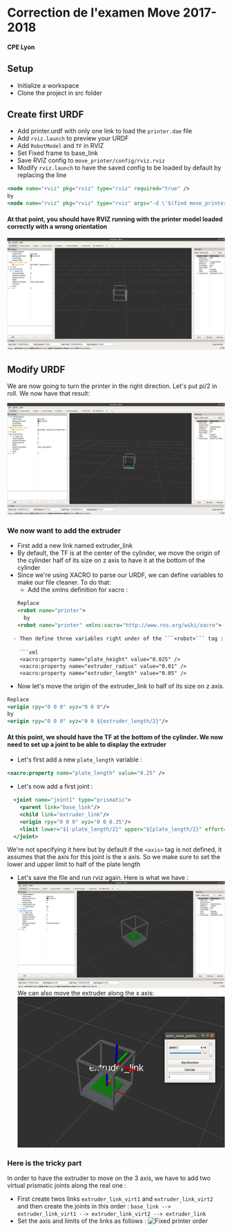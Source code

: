 # Correction de l'examen Move 2017-2018
#### CPE Lyon

## Setup
- Initialize a workspace
- Clone the project in src folder

## Create first URDF
- Add printer.urdf with only one link to load the ```printer.dae``` file
- Add ```rviz.launch``` to preview your URDF
- Add ```RobotModel``` and ```TF``` in RVIZ
- Set Fixed frame to base_link
- Save RVIZ config to ```move_printer/config/rviz.rviz```
- Modify ```rviz.launch``` to have the saved config to be loaded by default by replacing the line
```xml
<node name="rviz" pkg="rviz" type="rviz" required="true" />
by
<node name="rviz" pkg="rviz" type="rviz" args="-d \'$(find move_printer)/config/rviz.rviz\'" required="true" />
```

#### At that point, you should have RVIZ running with the printer model loaded correctly with a wrong orientation

![RVIZ running with config](https://github.com/DiAifU/move_exam/raw/master/screenshots/rviz_config.png)

## Modify URDF

We are now going to turn the printer in the right direction. Let's put pi/2 in roll. We now have that result:

![Fixed printer order](https://github.com/DiAifU/move_exam/raw/master/screenshots/printer_roll_modified.png)

### We now want to add the extruder

- First add a new link named extruder_link
- By default, the TF is at the center of the cylinder, we move the origin of the cylinder half of its size on z axis to have it at the bottom of the cylinder
- Since we're using XACRO to parse our URDF, we can define variables to make our file cleaner. To do that:
  - Add the xmlns definition for xacro :
  ```xml
  Replace
  <robot name="printer">
    by
  <robot name="printer" xmlns:xacro="http://www.ros.org/wiki/xacro">
```
  - Then define three variables right under of the ```<robot>``` tag :

    ```xml
    <xacro:property name="plate_height" value="0.025" />
    <xacro:property name="extruder_radius" value="0.01" />
    <xacro:property name="extruder_length" value="0.05" />
```
- Now let's move the origin of the extruder_link to half of its size on z axis.
```xml
Replace
<origin rpy="0 0 0" xyz="0 0 0"/>
by
<origin rpy="0 0 0" xyz="0 0 ${extruder_length/2}"/>
```

#### At this point, we should have the TF at the bottom of the cylinder. We now need to set up a joint to be able to display the extruder

- Let's first add a new ```plate_length``` variable :
```xml
<xacro:property name="plate_length" value="0.25" />
```
- Let's now add a first joint :
```xml
  <joint name="joint1" type="prismatic">
    <parent link="base_link"/>
    <child link="extruder_link"/>
    <origin rpy="0 0 0" xyz="0 0 0.35"/>
    <limit lower="${-plate_length/2}" upper="${plate_length/2}" effort="1000.0" velocity="0.1" />
  </joint>
```
We're not specifying it here but by default if the ```<axis>``` tag is not defined, it assumes that the axis for this joint is the x axis. So we make sure to set the lower and upper limit to half of the plate length
- Let's save the file and run rviz again. Here is what we have :
![Model with extruder](https://github.com/DiAifU/move_exam/raw/master/screenshots/extruder.png)
We can also move the extruder along the x axis:
![Model with extruder](https://github.com/DiAifU/move_exam/raw/master/screenshots/extruder_x.png)

### Here is the tricky part

In order to have the extruder to move on the 3 axis, we have to add two virtual prismatic joints along the real one :
- First create twos links ```extruder_link_virt1``` and ```extruder_link_virt2``` and then create the joints in this order :
```base_link --> extruder_link_virt1 --> extruder_link_virt2 --> extruder_link```
- Set the axis and limits of the links as follows :
![Fixed printer order](https://github.com/DiAifU/move_exam/raw/master/screenshots/urdf_extruder_complete.png)
